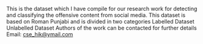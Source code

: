 This is the dataset which I have compile for our research work for detecting and classifying the offensive content from social media. This dataset is based on Roman Punjabi and is divided in two categories 
Labelled Dataset
Unlabelled Dataset
Authors of the work can be contacted for further details 
Email: cse_hik@ymail.com
